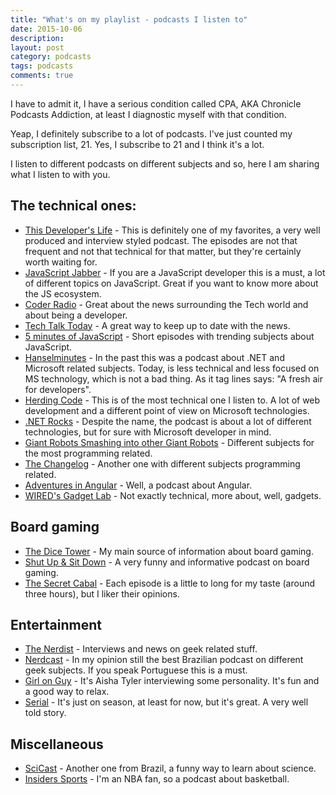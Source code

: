 ```yaml
---
title: "What's on my playlist - podcasts I listen to"
date: 2015-10-06
description: 
layout: post
category: podcasts
tags: podcasts
comments: true
---
```

I have to admit it, I have a serious condition called CPA, AKA Chronicle Podcasts Addiction, at least I diagnostic myself with that condition. 

Yeap, I definitely subscribe to a lot of podcasts. I've just counted my subscription list, 21. Yes, I subscribe to 21 and I think it's a lot. 

I listen to different podcasts on different subjects and so, here I am sharing what I listen to with you.

## The technical ones:

* [This Developer's Life](http://thisdeveloperslife.com/) - This is definitely one of my favorites, a very well produced and interview styled podcast. The episodes are not that frequent and not that technical for that matter, but they're certainly worth waiting for.
* [JavaScript Jabber](https://devchat.tv/js-jabber) - If you are a JavaScript developer this is a must, a lot of different topics on JavaScript. Great if you want to know more about the JS ecosystem. 
* [Coder Radio](http://www.jupiterbroadcasting.com/show/coderradio/) - Great about the news surrounding the Tech world and about being a developer.
* [Tech Talk Today](http://www.jupiterbroadcasting.com/show/today/) - A great way to keep up to date with the news.
* [5 minutes of JavaScript](https://fivejs.codeschool.com/) - Short episodes with trending subjects about JavaScript.
* [Hanselminutes](http://hanselminutes.com/) - In the past this was a podcast about .NET and Microsoft related subjects. Today, is less technical and less focused on MS technology, which is not a bad thing. As it tag lines says: "A fresh air for developers".
* [Herding Code](http://herdingcode.com/) - This is of the most technical one I listen to. A lot of web development and a different point of view on Microsoft technologies.
* [.NET Rocks](http://dotnetrocks.com/) - Despite the name, the podcast is about a lot of different technologies, but for sure with Microsoft developer in mind.
* [Giant Robots Smashing into other Giant Robots](http://giantrobots.fm/) - Different subjects for the most programming related.
* [The Changelog](https://changelog.com/) - Another one with different subjects programming related.
* [Adventures in Angular](https://devchat.tv/adventures-in-angular/) - Well, a podcast about Angular.
* [WIRED's Gadget Lab](http://www.wired.com/tag/gadget-lab-podcasts/) - Not exactly technical, more about, well, gadgets. 

<script async src="//pagead2.googlesyndication.com/pagead/js/adsbygoogle.js"></script>
<!-- Responsive content -->
<ins class="adsbygoogle"
     style="display:block"
     data-ad-client="ca-pub-1865353648221711"
     data-ad-slot="8499334570"
     data-ad-format="auto"></ins>
<script>
(adsbygoogle = window.adsbygoogle || []).push({});
</script>

## Board gaming 

* [The Dice Tower](http://www.dicetower.com/game-podcast/dice-tower) - My main source of information about board gaming.
* [Shut Up & Sit Down](http://www.shutupandsitdown.com/podcast/) - A very funny and informative podcast on board gaming.
* [The Secret Cabal](http://www.thesecretcabal.com/) - Each episode is a little to long for my taste (around three hours), but I liker their opinions.

## Entertainment

* [The Nerdist](http://nerdist.com/podcasts/nerdist-podcast-channel/) - Interviews and news on geek related stuff. 
* [Nerdcast](http://jovemnerd.com.br/categoria/nerdcast/) - In my opinion still the best Brazilian podcast on different geek subjects. If you speak Portuguese this is a must.
* [Girl on Guy](http://girlonguy.net/) - It's Aisha Tyler interviewing some personality. It's fun and a good way to relax.
* [Serial](http://serialpodcast.org/) - It's just on season, at least for now, but it's great. A very well told story.

## Miscellaneous

* [SciCast](http://www.scicast.com.br/) - Another one from Brazil, a funny way to learn about science.
* [Insiders Sports](https://itunes.apple.com/us/podcast/insiders-sports-podcast/id1002925891?mt=2) - I'm an NBA fan, so a podcast about basketball.
